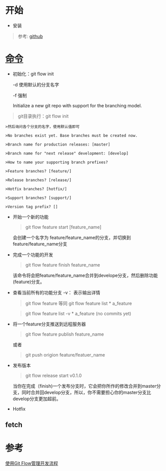 # 开始

* 安装
> 参考: [github](https://github.com/nvie/gitflow)

# [命令](https://github.com/nvie/gitflow/wiki/Command-Line-Arguments)

* 初始化：git flow init

    -d 使用默认的分支名字

    -f 强制   

    Initialize a new git repo with support for the branching model.
> git目录执行：git flow init

    >然后询问各个分支的名字，使用默认值即可

    >No branches exist yet. Base branches must be created now.

    >Branch name for production releases: [master]

    >Branch name for "next release" development: [develop]

    >How to name your supporting branch prefixes?

    >Feature branches? [feature/]

    >Release branches? [release/]

    >Hotfix branches? [hotfix/]

    >Support branches? [support/]

    >Version tag prefix? []

* 开始一个新的功能
    > git flow feature start [feature_name]

    会创建一个名字为 feature/feature_name的分支，并切换到feature/feature_name分支



* 完成一个功能的开发
    >git flow feature finish feature_name

    该命令将会把feature/feature_name合并到develope分支，然后删除功能(feature)分支。

* 查看当前所有的功能分支
    -v： 表示输出详情
    > git flow feature 等同 git flow feature list
        * a_feature

    >git flow feature list -v 
        * a_feature   (no commits yet)

* 将一个feature分支推送到远程服务器

    > git flow feature publish feature_name

    或者
    >git push origion feature/featuer_name


* 发布版本
    > git flow release start v0.1.0

    当你在完成（finish)一个发布分支时，它会把你所作的修改合并到master分支，同时合并回develop分支，所以，你不需要担心你的master分支比develop分支更加超前。

* Hotfix

## fetch

# 参考
[使用Git Flow管理开发流程](http://stormzhang.com/git/2014/01/29/git-flow/)
